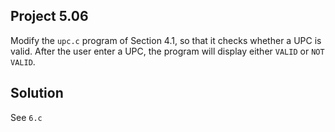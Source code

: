 ## Project 5.06

Modify the `upc.c` program of Section 4.1, so that it checks whether a UPC is valid. After the user enter a UPC, the program will display either `VALID` or `NOT VALID`.

## Solution

See `6.c`